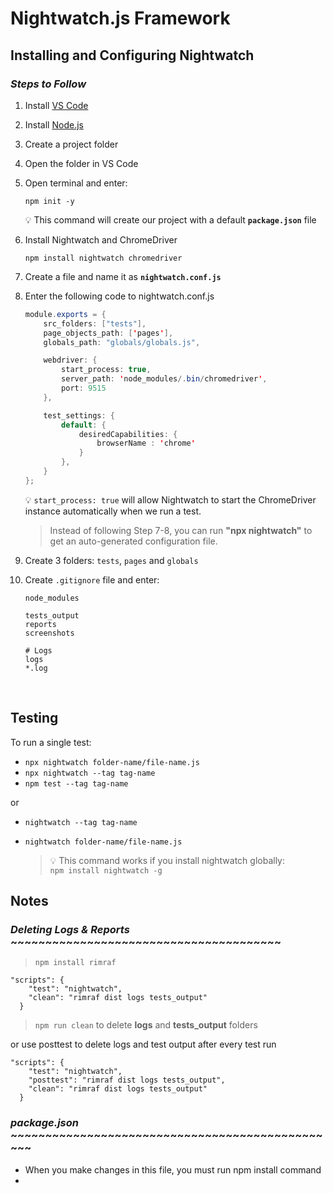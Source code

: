 # Nightwatch.js Framework

## **Installing and Configuring Nightwatch**

### ***Steps to Follow***

1.	Install [VS Code](https://code.visualstudio.com/download)
2.	Install [Node.js](https://nodejs.org/en/download/)
3.	Create a project folder
4.	Open the folder in VS Code
5.	Open terminal and enter: 
    ```
    npm init -y
    ```

    💡 This command will create our project with a default **`package.json`** file


6.	Install Nightwatch and ChromeDriver  
    ```
    npm install nightwatch chromedriver
    ```
7.	Create a file and name it as **`nightwatch.conf.js`**
8.  Enter the following code to nightwatch.conf.js

    ```java
    module.exports = {
        src_folders: ["tests"],
        page_objects_path: ['pages'],
        globals_path: "globals/globals.js",   

        webdriver: {
            start_process: true,
            server_path: 'node_modules/.bin/chromedriver',
            port: 9515
        },

        test_settings: {
            default: {
                desiredCapabilities: {
                    browserName : 'chrome'
                }
            },
        }
    };
    ```

    💡 `start_process: true` will allow Nightwatch to start the ChromeDriver instance automatically when we run a test.

    > Instead of following Step 7-8, you can run **"npx nightwatch"** to get an auto-generated configuration file. 

9.  Create 3 folders: `tests`, `pages` and `globals` 

10. Create `.gitignore` file and enter:
    ```
    node_modules

    tests_output
    reports
    screenshots

    # Logs
    logs
    *.log
    ```

<br/>

## **Testing**
To run a single test: 
* `npx nightwatch folder-name/file-name.js`
* `npx nightwatch --tag tag-name`
* `npm test --tag tag-name`

or
* `nightwatch --tag tag-name`
* `nightwatch folder-name/file-name.js`

    > 💡 This command works if you install nightwatch globally: <br/>
    >    `npm install nightwatch -g`


## **Notes**

### *Deleting Logs & Reports* ~~~~~~~~~~~~~~~~~~~~~~~~~~~~~~~~~~~~~~~
> `npm install rimraf`
```
"scripts": {
    "test": "nightwatch",
    "clean": "rimraf dist logs tests_output"
  }
```
> `npm run clean` to delete **logs** and **tests_output** folders



or use posttest to delete logs and test output after every test run

```
"scripts": {
    "test": "nightwatch",
    "posttest": "rimraf dist logs tests_output",
    "clean": "rimraf dist logs tests_output"
  }
```

### *package.json* ~~~~~~~~~~~~~~~~~~~~~~~~~~~~~~~~~~~~~~~~~~~~~~~~


* When you make changes in this file, you must run npm install command
* 